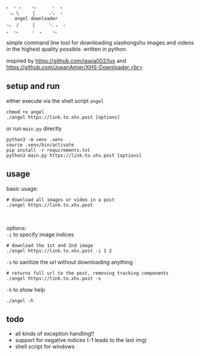 ```
。 ☆ 。   ☆。     ☆  。
 ☆。\     |     ／。 ☆
   angel downloader
☆。 /     |     ＼ 。 ☆ 
。 ☆。    ☆  。   ☆。

```
simple command line tool for downloading xiaohongshu images and videos in the highest quality possible. written in python.<br>

inspired by https://github.com/iawia002/lux and https://github.com/JoeanAmier/XHS-Downloader.<br>

## setup and run
either execute via the shell script `angel`
```
chmod +x angel
./angel https://link.to.xhs.post [options]
```
or run `main.py` directly
```
python3 -m venv .venv
source .venv/bin/activate
pip install -r requirements.txt
python3 main.py https://link.to.xhs.post [options]
```

## usage
basic usage:
```
# download all images or video in a post
./angel https://link.to.xhs.post
```
<br>

options:<br>
`-i` to specify image indices
```
# download the 1st and 2nd image
./angel https://link.to.xhs.post -i 1 2 
```
`-s` to sanitize the url without downloading anything
```
# returns full url to the post, removing tracking components
./angel https://link.to.xhs.post -s
```
`-h` to show help
```
./angel -h  
```

## todo
- all kinds of exception handling!!
- support for negative indices (-1 leads to the last img)
- shell script for windows 